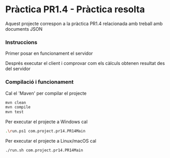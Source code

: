 # Pràctica PR1.4 - Pràctica resolta #

Aquest projecte correspon a la pràctica PR1.4 relacionada amb treball amb documents JSON

### Instruccions ###

Primer posar en funcionament el servidor

Després executar el client i comprovar com els càlculs obtenen resultat des del servidor

### Compilació i funcionament ###

Cal el 'Maven' per compilar el projecte
```bash
mvn clean
mvn compile
mvn test
```

Per executar el projecte a Windows cal
```bash
.\run.ps1 com.project.pr14.PR14Main
```

Per executar el projecte a Linux/macOS cal
```bash
./run.sh com.project.pr14.PR14Main
```

